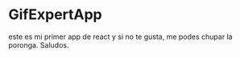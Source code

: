 # GifExpertApp

este es mi primer app de react y si no te gusta, me podes chupar la poronga.
Saludos.